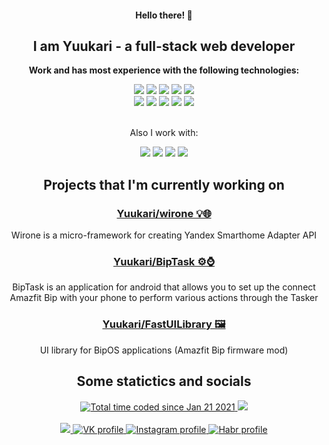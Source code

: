 <div align="center">
  <h4>Hello there! 🐾</h4>
  <h2>I am Yuukari - a full-stack web developer</h2>
  
  <p><b>Work and has most experience with the following technologies:</b></p>
    <img src="https://img.shields.io/badge/React-20232A?style=for-the-badge&logo=react&logoColor=61DAFB">
    <img src="https://img.shields.io/badge/Redux-593D88?style=for-the-badge&logo=redux&logoColor=white">
    <img src="https://img.shields.io/badge/GULP-CF4647?style=for-the-badge&logo=gulp&logoColor=white">
    <img src="https://img.shields.io/badge/Sass-CC6699?style=for-the-badge&logo=sass&logoColor=white">
    <img src="https://img.shields.io/badge/Bootstrap-563D7C?style=for-the-badge&logo=bootstrap&logoColor=white">
    <br>
    <img src="https://img.shields.io/badge/Node.js-43853D?style=for-the-badge&logo=node.js&logoColor=white">
    <img src="https://img.shields.io/badge/Express.js-404D59?style=for-the-badge&logo=express">
    <img src="https://img.shields.io/badge/PHP-777BB4?style=for-the-badge&logo=php&logoColor=white">
    <img src="https://img.shields.io/badge/MySQL-00000F?style=for-the-badge&logo=mysql&logoColor=white">
    <img src="https://img.shields.io/badge/MongoDB-4EA94B?style=for-the-badge&logo=mongodb&logoColor=white">
    <br>
    <br>
  <p>Also I work with:</p>
    <img src="https://img.shields.io/badge/C%23-239120?style=for-the-badge&logo=c-sharp&logoColor=white">
    <img src="https://img.shields.io/badge/C-00599C?style=for-the-badge&logo=c&logoColor=white">
    <img src="https://img.shields.io/badge/Arduino-00979d?style=for-the-badge&logo=arduino&logoColor=white">
    <img src="https://img.shields.io/badge/ESP8266-e7352c?style=for-the-badge&logo=espressif&logoColor=white">
  
  <h2>Projects that I'm currently working on</h2>
    <p>
      <a href="https://github.com/Yuukari/wirone"><h3>Yuukari/wirone 💡🌐</h3></a>
      Wirone is a micro-framework for creating Yandex Smarthome Adapter API
    </p>
    <p>
      <a href="https://github.com/Yuukari/BipTask"><h3>Yuukari/BipTask ⚙️⌚️</h3></a>
      BipTask is an application for android that allows you to set up the connect Amazfit Bip with your phone to perform various actions through the Tasker
    </p>
    <p>
      <a href="https://github.com/Yuukari/FastUILibrary"><h3>Yuukari/FastUILibrary 🖼️</h3></a>
      UI library for BipOS applications (Amazfit Bip firmware mod)
    </p>
  
  <h2>Some statictics and socials</h2>
    <a href="https://wakatime.com/@6d3aa565-113a-487f-a95c-5beecd7bc529">
      <img src="https://wakatime.com/badge/user/6d3aa565-113a-487f-a95c-5beecd7bc529.svg?style=flat-square" alt="Total time coded since Jan 21 2021"/>
    </a>
    <img src="https://komarev.com/ghpvc/?username=Yuukari&style=flat-square">
    <br><br>
    <a href="https://t.me/iamyuukari">
      <img src="https://img.shields.io/badge/Telegram-2ca5e0?style=for-the-badge&logo=telegram&logoColor=white">
    </a>
    <a href="https://vk.com/yuukari">
      <img src="https://img.shields.io/badge/Vk-07F?style=for-the-badge&logo=vk&logoColor=white" alt="VK profile">
    </a>
    <a href="https://instagram.com/iamyuukari">
      <img src="https://img.shields.io/badge/Instagram-E4405F?style=for-the-badge&logo=instagram&logoColor=white" alt="Instagram profile">
    </a>
    <a href="https://habr.com/users/Yuukari/">
      <img src="https://img.shields.io/badge/Habr-619ebb?style=for-the-badge&logo=habr&logoColor=white" alt="Habr profile">
    </a>
</div>
